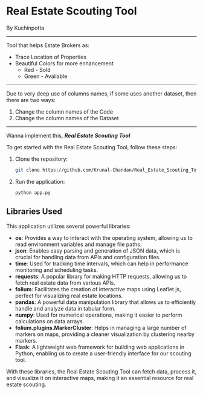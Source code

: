 # Real Estate Scouting Tool
By Kuchinpotta
***
Tool that helps Estate Brokers as:
  * Trace Location of Properties
  * Beautiful Colors for more enhancement
      * Red - Sold
      * Green - Available
***
Due to very deep use of columns names, if some uses another dataset, then there are two ways: 
1. Change the column names of the Code
2. Change the column names of the Dataset
***
Wanna implement this, __*Real Estate Scouting Tool*__

To get started with the Real Estate Scouting Tool, follow these steps:

1. Clone the repository:
   ```bash
   git clone https://github.com/Krunal-Chandan/Real_Estate_Scouting_Tool
   ```
2. Run the application:
   ```bash
   python app.py
   ```

## Libraries Used

This application utilizes several powerful libraries:

- **os**: Provides a way to interact with the operating system, allowing us to read environment variables and manage file paths.
- **json**: Enables easy parsing and generation of JSON data, which is crucial for handling data from APIs and configuration files.
- **time**: Used for tracking time intervals, which can help in performance monitoring and scheduling tasks.
- **requests**: A popular library for making HTTP requests, allowing us to fetch real estate data from various APIs.
- **folium**: Facilitates the creation of interactive maps using Leaflet.js, perfect for visualizing real estate locations.
- **pandas**: A powerful data manipulation library that allows us to efficiently handle and analyze data in tabular form.
- **numpy**: Used for numerical operations, making it easier to perform calculations on data arrays.
- **folium.plugins.MarkerCluster**: Helps in managing a large number of markers on maps, providing a cleaner visualization by clustering nearby markers.
- **Flask**: A lightweight web framework for building web applications in Python, enabling us to create a user-friendly interface for our scouting tool.

With these libraries, the Real Estate Scouting Tool can fetch data, process it, and visualize it on interactive maps, making it an essential resource for real estate scouting.
